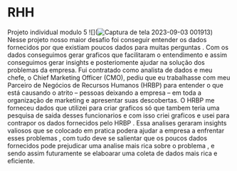 # RHH
Projeto individual modulo 5
![](![Captura de tela 2023-09-03 001913](https://github.com/Aron151281/RHH/assets/132007858/6d24daff-53b7-4a9d-9253-bdd1a741e104))
 Nesse projeto nosso maior desafio foi conseguir entender os dados fornecidos por que existiam poucos dados para muitas perguntas .
 Com os dados conseguimos gerar graficos que facilitaram o entendimento e assim conseguimos gerar insights e posteriomente ajudar na solução 
 dos problemas da empresa.
 Fui contratado como analista de dados e meu chefe, o Chief Marketing 
 Officer (CMO), pediu que eu trabalhasse com meu Parceiro de Negócios 
 de Recursos Humanos (HRBP) para entender o que está causando o
 atrito – pessoas deixando a empresa – em toda a organização de
 marketing e apresentar suas descobertas.
 O HRBP me forneceu dados que utilizei para criar graficos só que tambem teria uma pesquisa de saida desses funcionarios e com isso criei graficos 
 e usei para contrapor os dados fornecidos pelo HRBP .
 Essa analises geraram insights valiosos que se colocado em pratica podera ajudar a empresa a enfrentar esses problemas , com tudo deve se salientar 
 que os poucos dados fornecidos pode prejudicar uma analise mais rica sobre o problema , e sendo assim futuramente se elaboarar uma coleta de dados mais rica e eficiente.

